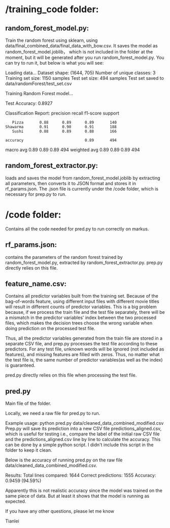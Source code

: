 # /training_code folder:
## random_forest_model.py:
Train the random forest using sklearn, using data/final_combined_data/final_data_with_bow.csv. It saves the model as random_forest_model.joblib， which is not included in the folder at the moment, but it will be generated after you run random_forest_model.py.
You can try to run it, but below is what you will see:

Loading data...
Dataset shape: (1644, 705)
Number of unique classes: 3
Training set size: 1150 samples
Test set size: 494 samples
Test set saved to data/randomForest/test_set.csv

Training Random Forest model...

Test Accuracy: 0.8927

Classification Report:
              precision    recall  f1-score   support

       Pizza       0.88      0.89      0.89       140
    Shawarma       0.91      0.90      0.91       188
       Sushi       0.88      0.89      0.88       166

    accuracy                           0.89       494
   macro avg       0.89      0.89      0.89       494
weighted avg       0.89      0.89      0.89       494

## random_forest_extractor.py: 
loads and saves the model from random_forest_model.joblib by extracting all parameters, then converts it to JSON format and stores it in rf_params.json. The .json file is currently under the /code folder, which is necessary for prep.py to run. 



# /code folder:

Contains all the code needed for pred.py to run correctly on markus.


## rf_params.json:
contains the parameters of the random forest trained by random_forest_model.py, extracted by random_forest_extractor.py. prep.py directly relies on this file.

## feature_name.csv:
Contains all predictor variables built from the training set. Because of the bag-of-words feature, using different input files with different movie titles will result in different counts of predictor variables. This is a big problem because, if we process the train file and the test file separately, there will be a mismatch in the predictor variables' index between the two processed files, which makes the decision trees choose the wrong variable when doing prediction on the processed test file.

Thus, all the predictor variables generated from the train file are stored in a separate CSV file, and prep.py processes the test file according to these predictors. 
For any test file, unknown words will be ignored (not included as features), and missing features are filled with zeros. Thus, no matter what the test file is, the same number of predictor variables(as well as the index) is guaranteed. 

pred.py directly relies on this file when processing the test file.

## pred.py
Main file of the folder.

Locally, we need a raw file for pred.py to run.

Example usage: python pred.py data/cleaned_data_combined_modified.csv
Prep.py will save its prediction into a new CSV file predictions_aligned.csv, which is useful for testing
i.e., compare the label of the initial raw CSV file and the predictions_aligned.csv line by line to calculate the accuracy. This can be done by a simple python script. I didn't include this script in the folder to keep it clean.

Below is the accuracy of running pred.py on the raw file data/cleaned_data_combined_modified.csv. 

Results:
Total lines compared: 1644
Correct predictions: 1555
Accuracy: 0.9459 (94.59%)

Apparently this is not realistic accuracy since the model was trained on the same piece of data. But at least it shows that the model is running as expected.



If you have any other questions, please let me know

Tianlei


